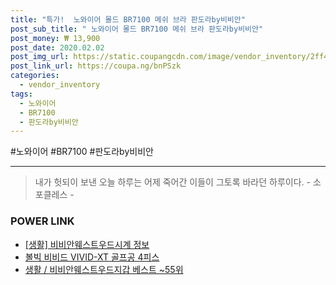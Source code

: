```yaml
--- 
title: "특가!  노와이어 몰드 BR7100 메쉬 브라 판도라by비비안" 
post_sub_title: " 노와이어 몰드 BR7100 메쉬 브라 판도라by비비안" 
post_money: ₩ 13,900 
post_date: 2020.02.02 
post_img_url: https://static.coupangcdn.com/image/vendor_inventory/2ff4/ca5a7d8c7d8db4afc62944d82074318596eccee1ea44bf4c14c8e9edd07e.jpg 
post_link_url: https://coupa.ng/bnPSzk 
categories: 
  - vendor_inventory 
tags: 
  - 노와이어 
  - BR7100 
  - 판도라by비비안 
--- 
```

  #노와이어 #BR7100 #판도라by비비안 
<hr> 

> 내가 헛되이 보낸 오늘 하루는 어제 죽어간 이들이 그토록 바라던 하루이다. - 소포클레스 - 


### POWER LINK

* <a href="https://blog.naver.com/santokki14/221767517132" target="_blank"> [생활] 비비안웨스트우드시계 정보 </a>
* <a href="https://blog.naver.com/sakai111/221784227209" target="_blank">볼빅 비비드 VIVID-XT 골프공 4피스</a>
* <a href="https://blog.naver.com/santokki14/221783976269" target="_blank">생활 / 비비안웨스트우드지갑 베스트 ~55위</a>
